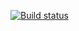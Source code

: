 [![Build status](https://ci.appveyor.com/api/projects/status/kq12y3loj51bm6o5?svg=true)](https://ci.appveyor.com/project/Zhenya303/patterntest-task-1)
